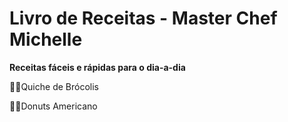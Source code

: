 # **Livro de Receitas - Master Chef Michelle**

**Receitas fáceis e rápidas para o dia-a-dia**

👩‍🍳Quiche de Brócolis

👩‍🍳Donuts Americano